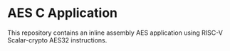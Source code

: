 # AES C Application
This repository contains an inline assembly AES application using RISC-V Scalar-crypto AES32 instructions. 